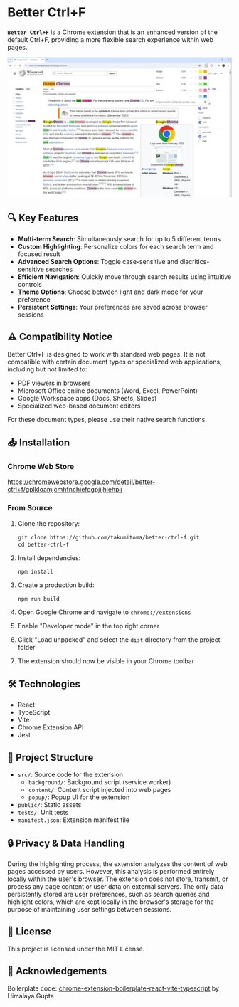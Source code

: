 # Better Ctrl+F

<code><b>Better Ctrl+F</b></code> is a Chrome extension that is an enhanced version of the default Ctrl+F, providing a more flexible search experience within web pages.

<img src="https://github.com/takumitoma/better-ctrl-f/blob/master/docs/extension-light-theme.JPG" />

## 🔍 Key Features

- **Multi-term Search**: Simultaneously search for up to 5 different terms
- **Custom Highlighting**: Personalize colors for each search term and focused result
- **Advanced Search Options**: Toggle case-sensitive and diacritics-sensitive searches
- **Efficient Navigation**: Quickly move through search results using intuitive controls
- **Theme Options**: Choose between light and dark mode for your preference
- **Persistent Settings**: Your preferences are saved across browser sessions

## ⚠️ Compatibility Notice

Better Ctrl+F is designed to work with standard web pages. It is not compatible with certain document types or specialized web applications, including but not limited to:

- PDF viewers in browsers
- Microsoft Office online documents (Word, Excel, PowerPoint)
- Google Workspace apps (Docs, Sheets, Slides)
- Specialized web-based document editors

For these document types, please use their native search functions.

## 📥 Installation

### Chrome Web Store

https://chromewebstore.google.com/detail/better-ctrl+f/gplkloamjcmhfnchiefogpjijhiehpij

### From Source

1. Clone the repository:
   ```
   git clone https://github.com/takumitoma/better-ctrl-f.git
   cd better-ctrl-f
   ```

2. Install dependencies:
   ```
   npm install
   ```

3. Create a production build:
   ```
   npm run build
   ```

4. Open Google Chrome and navigate to `chrome://extensions`
5. Enable "Developer mode" in the top right corner
6. Click "Load unpacked" and select the `dist` directory from the project folder
7. The extension should now be visible in your Chrome toolbar

## 🛠️ Technologies

- React
- TypeScript
- Vite
- Chrome Extension API
- Jest

## 📁 Project Structure

- `src/`: Source code for the extension
  - `background/`: Background script (service worker)
  - `content/`: Content script injected into web pages
  - `popup/`: Popup UI for the extension
- `public/`: Static assets
- `tests/`: Unit tests 
- `manifest.json`: Extension manifest file

## 🔒 Privacy & Data Handling

During the highlighting process, the extension analyzes the content of web pages accessed by users. However, this analysis is performed entirely locally within the user's browser. The extension does not store, transmit, or process any page content or user data on external servers. The only data persistently stored are user preferences, such as search queries and highlight colors, which are kept locally in the browser's storage for the purpose of maintaining user settings between sessions.

<!-- ## 🤝 Contributing

Contributions are welcome! Please feel free to submit a Pull Request. -->

## 📄 License

This project is licensed under the MIT License.

## 🙏 Acknowledgements

Boilerplate code: [chrome-extension-boilerplate-react-vite-typescript](https://github.com/himalaya0035/chrome-extension-boilerplate-react-vite-typescript) by Himalaya Gupta
